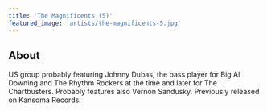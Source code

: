 ```yaml
---
title: 'The Magnificents (5)'
featured_image: 'artists/the-magnificents-5.jpg'
---
```


## About

US group probably featuring Johnny Dubas, the bass player for Big Al Downing and The Rhythm Rockers at the time and later for The Chartbusters. Probably features also Vernon Sandusky. Previously released on Kansoma Records.
